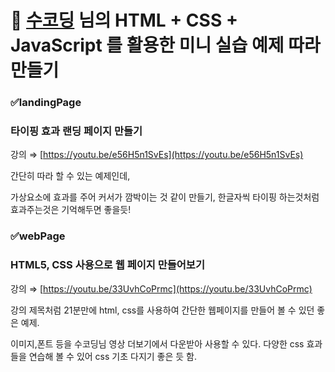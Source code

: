 # 🔷 [수코딩](https://www.youtube.com/channel/UCzA62wwyiLnVnqFP4VEUOZg) 님의 HTML + CSS + JavaScript 를 활용한 미니 실습 예제 따라 만들기


### ✅landingPage

### 타이핑 효과 랜딩 페이지 만들기

강의 ⇒ [https://youtu.be/e56H5n1SvEs](https://youtu.be/e56H5n1SvEs)

간단히 따라 할 수 있는 예제인데,

가상요소에 효과를 주어 커서가 깜박이는 것 같이 만들기, 한글자씩 타이핑 하는것처럼 효과주는것은 기억해두면 좋을듯!

### ✅webPage

### HTML5, CSS 사용으로 웹 페이지 만들어보기

강의 ⇒ [https://youtu.be/33UvhCoPrmc](https://youtu.be/33UvhCoPrmc)

강의 제목처럼 21분만에 html, css를 사용하여 간단한 웹페이지를 만들어 볼 수 있던 좋은 예제.

이미지,폰트 등을 수코딩님 영상 더보기에서 다운받아 사용할 수 있다.
다양한 css 효과들을 연습해 볼 수 있어 css 기초 다지기 좋은 듯 함.
